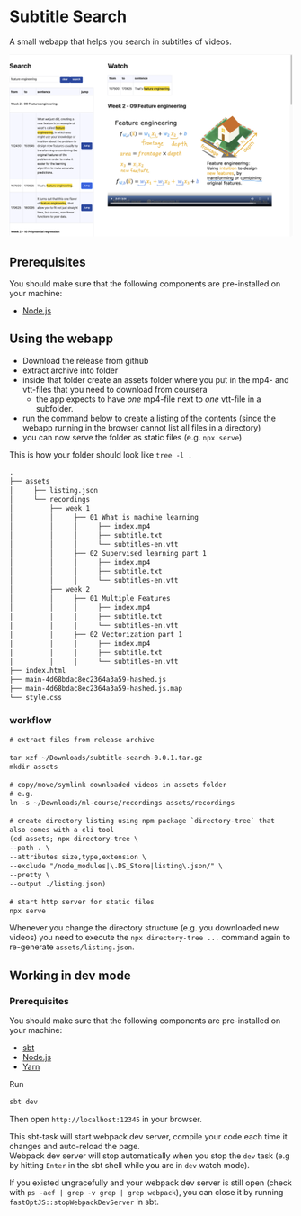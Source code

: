 # Subtitle Search

A small webapp that helps you search in subtitles of videos.

![Screenshot](docs/screenshot.png)

## Prerequisites

You should make sure that the following components are pre-installed on your machine:

- [Node.js](https://nodejs.org/en/download/)

## Using the webapp

- Download the release from github
- extract archive into folder
- inside that folder create an assets folder where you put in the mp4- and vtt-files that you need to download from coursera
  - the app expects to have _one_ mp4-file next to _one_ vtt-file in a subfolder.
- run the command below to create a listing of the contents (since the webapp running in the browser cannot list all files in a directory)
- you can now serve the folder as static files (e.g. `npx serve`)

This is how your folder should look like
`tree -l .`

```text
.
├── assets
│     ├── listing.json
│     └── recordings
│         ├── week 1
│         │     ├── 01 What is machine learning
│         │     │     ├── index.mp4
│         │     │     ├── subtitle.txt
│         │     │     └── subtitles-en.vtt
│         │     ├── 02 Supervised learning part 1
│         │     │     ├── index.mp4
│         │     │     ├── subtitle.txt
│         │     │     └── subtitles-en.vtt
│         ├── week 2
│         │     ├── 01 Multiple Features
│         │     │     ├── index.mp4
│         │     │     ├── subtitle.txt
│         │     │     └── subtitles-en.vtt
│         │     ├── 02 Vectorization part 1
│         │     │     ├── index.mp4
│         │     │     ├── subtitle.txt
│         │     │     └── subtitles-en.vtt
├── index.html
├── main-4d68bdac8ec2364a3a59-hashed.js
├── main-4d68bdac8ec2364a3a59-hashed.js.map
└── style.css
```

### workflow

```shell
# extract files from release archive

tar xzf ~/Downloads/subtitle-search-0.0.1.tar.gz
mkdir assets

# copy/move/symlink downloaded videos in assets folder
# e.g.
ln -s ~/Downloads/ml-course/recordings assets/recordings

# create directory listing using npm package `directory-tree` that also comes with a cli tool
(cd assets; npx directory-tree \
--path . \
--attributes size,type,extension \
--exclude "/node_modules|\.DS_Store|listing\.json/" \
--pretty \
--output ./listing.json)

# start http server for static files
npx serve
```

Whenever you change the directory structure (e.g. you downloaded new videos) you need to execute the `npx directory-tree ...` command again to re-generate `assets/listing.json`.

## Working in dev mode

### Prerequisites

You should make sure that the following components are pre-installed on your machine:

- [sbt](https://www.scala-sbt.org/download.html)
- [Node.js](https://nodejs.org/en/download/)
- [Yarn](https://yarnpkg.com/en/docs/install)

Run

```sh
sbt dev
```

Then open `http://localhost:12345` in your browser.

This sbt-task will start webpack dev server, compile your code each time it changes and auto-reload the page.  
Webpack dev server will stop automatically when you stop the `dev` task
(e.g by hitting `Enter` in the sbt shell while you are in `dev` watch mode).

If you existed ungracefully and your webpack dev server is still open (check with `ps -aef | grep -v grep | grep webpack`),
you can close it by running `fastOptJS::stopWebpackDevServer` in sbt.
